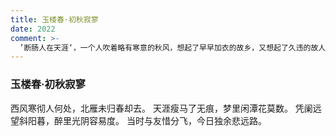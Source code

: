 ```yaml
---
title: 玉楼春·初秋寂寥
date: 2022
comment: >-
  ’断肠人在天涯‘，一个人吹着略有寒意的秋风，想起了早早加衣的故乡，又想起了久违的故人。给他们的视频也无人问津，颇感凄凉。就这样一个人坐在电草的椅子上，看着夕阳一点点坠入行政楼后
---
```

### 玉楼春·初秋寂寥

西风寒彻人何处，北雁未归春却去。
天涯瘦马了无痕，梦里闲潭花莫数。
凭阑远望斜阳暮，醉里光阴容易度。
当时与友惜分飞，今日独余悲远路。